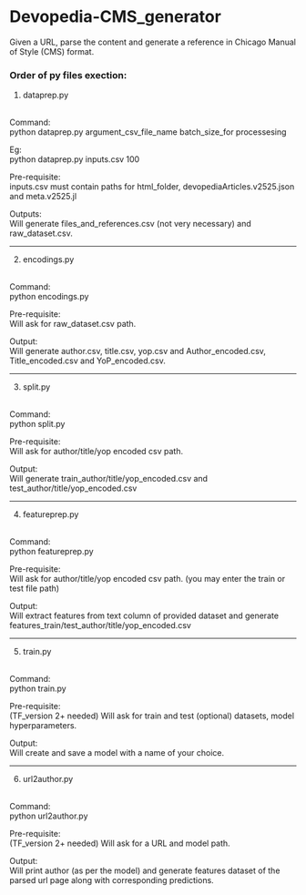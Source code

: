 # Devopedia-CMS_generator

Given a URL, parse the content and generate a reference in Chicago Manual of Style (CMS) format.


### Order of py files exection:

1. dataprep.py
<br>
Command:<br>
python dataprep.py argument_csv_file_name batch_size_for processesing

Eg:<br>
python dataprep.py inputs.csv 100

Pre-requisite:<br>
inputs.csv must contain paths for html_folder, devopediaArticles.v2525.json and meta.v2525.jl

Outputs:<br>
Will generate files_and_references.csv (not very necessary) and raw_dataset.csv.

<hr>

2. encodings.py
<br>
Command:<br>
python encodings.py

Pre-requisite:<br>
Will ask for raw_dataset.csv path.

Output:<br>
Will generate author.csv, title.csv, yop.csv and Author_encoded.csv, Title_encoded.csv and YoP_encoded.csv.
<hr>


3. split.py
<br>
Command:<br>
python split.py

Pre-requisite:<br>
Will ask for author/title/yop encoded csv path.

Output:<br>
Will generate train_author/title/yop_encoded.csv and test_author/title/yop_encoded.csv
<hr>


4. featureprep.py
<br>
Command:<br>
python featureprep.py

Pre-requisite:<br>
Will ask for author/title/yop encoded csv path. (you may enter the train or test file path)

Output:<br>
Will extract features from text column of provided dataset and generate features_train/test_author/title/yop_encoded.csv
<hr>



5. train.py
<br>
Command:<br>
python train.py

Pre-requisite:<br>
(TF_version 2+ needed)
Will ask for train and test (optional) datasets, model hyperparameters.

Output:<br>
Will create and save a model with a name of your choice.
<hr>


6. url2author.py
<br>
Command:<br>
python url2author.py

Pre-requisite:<br>
(TF_version 2+ needed)
Will ask for a URL and model path.

Output:<br>
Will print author (as per the model) and generate features dataset of the parsed url page along with corresponding predictions.

